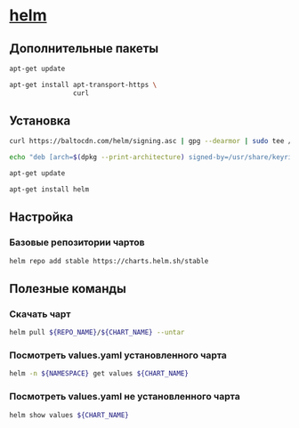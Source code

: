 # [helm](https://helm.sh/docs/intro/install/)

## Дополнительные пакеты

```bash
apt-get update
```

```bash
apt-get install apt-transport-https \
                curl
```

## Установка

```bash
curl https://baltocdn.com/helm/signing.asc | gpg --dearmor | sudo tee /usr/share/keyrings/helm.gpg > /dev/null

echo "deb [arch=$(dpkg --print-architecture) signed-by=/usr/share/keyrings/helm.gpg] https://baltocdn.com/helm/stable/debian/ all main" | sudo tee /etc/apt/sources.list.d/helm-stable-debian.list

apt-get update

apt-get install helm
```

## Настройка

### Базовые репозитории чартов

```bash
helm repo add stable https://charts.helm.sh/stable
```

## Полезные команды

### Скачать чарт

```bash
helm pull ${REPO_NAME}/${CHART_NAME} --untar
```

### Посмотреть values.yaml установленного чарта

```bash
helm -n ${NAMESPACE} get values ${CHART_NAME}
```

### Посмотреть values.yaml не установленного чарта

```bash
helm show values ${CHART_NAME}
```

